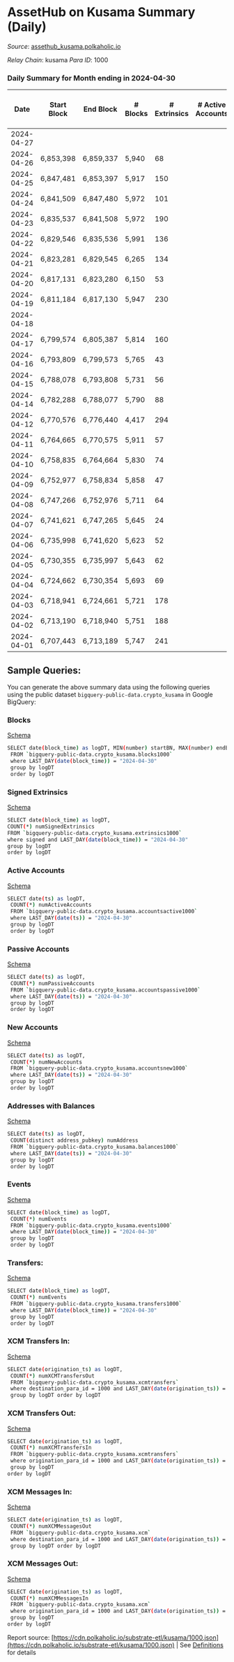 # AssetHub on Kusama Summary (Daily)

_Source_: [assethub_kusama.polkaholic.io](https://assethub_kusama.polkaholic.io)

*Relay Chain*: kusama
*Para ID*: 1000



### Daily Summary for Month ending in 2024-04-30


| Date    | Start Block | End Block | # Blocks | # Extrinsics | # Active Accounts | # Passive Accounts | # New Accounts | # Addresses | # Events  | # Transfers ($USD) | # XCM Transfers In ($USD) | # XCM Transfers Out ($USD) | # XCM In | # XCM Out | Issues |
|---------|-------------|-----------|----------|--------------|-------------------|--------------------|----------------|-------------|-----------|--------------------|---------------------------|----------------------------|----------|-----------|--------|
| 2024-04-27 |  |  |  |  |  |  |  |  |  |   |   |   |  |  |  |
| 2024-04-26 | 6,853,398 | 6,859,337 | 5,940 | 68 |  |  |  |  | 13,512 | 1,155  |   |   |  |  |  |
| 2024-04-25 | 6,847,481 | 6,853,397 | 5,917 | 150 |  |  |  | 66,024 | 17,057 | 2,280  |   |   |  |  |  |
| 2024-04-24 | 6,841,509 | 6,847,480 | 5,972 | 101 |  |  |  | 66,016 | 14,790 | 1,959  |   |   |  |  |  |
| 2024-04-23 | 6,835,537 | 6,841,508 | 5,972 | 190 |  |  |  | 66,008 | 15,744 | 2,564  |   |   |  |  |  |
| 2024-04-22 | 6,829,546 | 6,835,536 | 5,991 | 136 |  |  |  |  | 15,369 | 2,409  |   |   |  |  |  |
| 2024-04-21 | 6,823,281 | 6,829,545 | 6,265 | 134 |  |  |  | 65,993 | 15,924 | 2,688  |   |   |  |  |  |
| 2024-04-20 | 6,817,131 | 6,823,280 | 6,150 | 53 |  |  |  | 65,984 | 13,779 | 1,135 ($0.05) |   |   |  |  |  |
| 2024-04-19 | 6,811,184 | 6,817,130 | 5,947 | 230 |  |  |  | 65,981 | 16,580 | 3,214  |   |   |  |  |  |
| 2024-04-18 |  |  |  |  |  |  |  | 65,953 |  |   |   |   |  |  |  |
| 2024-04-17 | 6,799,574 | 6,805,387 | 5,814 | 160 |  |  |  | 65,938 | 14,965 | 2,441  |   |   |  |  |  |
| 2024-04-16 | 6,793,809 | 6,799,573 | 5,765 | 43 |  |  |  | 65,913 | 12,884 | 929  |   |   |  |  |  |
| 2024-04-15 | 6,788,078 | 6,793,808 | 5,731 | 56 |  |  |  | 65,909 | 13,146 | 1,170  |   |   |  |  |  |
| 2024-04-14 | 6,782,288 | 6,788,077 | 5,790 | 88 |  |  |  | 65,906 | 14,138 | 1,822  |   |   |  |  |  |
| 2024-04-12 | 6,770,576 | 6,776,440 | 4,417 | 294 |  |  |  |  | 12,207 | 1,581  |   |   |  |  |  |
| 2024-04-11 | 6,764,665 | 6,770,575 | 5,911 | 57 |  |  |  | 65,680 | 13,381 | 1,168  |   |   |  |  |  |
| 2024-04-10 | 6,758,835 | 6,764,664 | 5,830 | 74 |  |  |  | 65,677 | 13,754 | 1,594  |   |   |  |  |  |
| 2024-04-09 | 6,752,977 | 6,758,834 | 5,858 | 47 |  |  |  | 65,672 | 13,007 | 922  |   |   |  |  |  |
| 2024-04-08 | 6,747,266 | 6,752,976 | 5,711 | 64 |  |  |  | 65,668 | 13,849 | 1,454 (-) |   |   |  |  |  |
| 2024-04-07 | 6,741,621 | 6,747,265 | 5,645 | 24 |  |  |  | 65,666 | 12,081 | 620  |   |   |  |  |  |
| 2024-04-06 | 6,735,998 | 6,741,620 | 5,623 | 52 |  |  |  | 65,661 | 12,517 | 829  |   |   |  |  |  |
| 2024-04-05 | 6,730,355 | 6,735,997 | 5,643 | 62 |  |  |  | 65,658 | 13,045 | 1,222  |   |   |  |  |  |
| 2024-04-04 | 6,724,662 | 6,730,354 | 5,693 | 69 |  |  |  | 65,652 | 13,289 | 1,380  |   |   |  |  |  |
| 2024-04-03 | 6,718,941 | 6,724,661 | 5,721 | 178 |  |  |  | 65,647 | 15,098 | 2,436  |   |   |  |  |  |
| 2024-04-02 | 6,713,190 | 6,718,940 | 5,751 | 188 |  |  |  | 65,644 | 15,686 | 2,903  |   |   |  |  |  |
| 2024-04-01 | 6,707,443 | 6,713,189 | 5,747 | 241 |  |  |  | 65,628 | 16,788 | 3,425  |   |   |  |  |  |

## Sample Queries:
You can generate the above summary data using the following queries using the public dataset `bigquery-public-data.crypto_kusama` in Google BigQuery:


### Blocks 

[Schema](https://github.com/colorfulnotion/substrate-etl/blob/main/schema/blocks.json)

```bash
SELECT date(block_time) as logDT, MIN(number) startBN, MAX(number) endBN, COUNT(*) numBlocks 
 FROM `bigquery-public-data.crypto_kusama.blocks1000`  
 where LAST_DAY(date(block_time)) = "2024-04-30" 
 group by logDT 
 order by logDT
```

### Signed Extrinsics 

[Schema](https://github.com/colorfulnotion/substrate-etl/blob/main/schema/extrinsics.json)

```bash
SELECT date(block_time) as logDT, 
COUNT(*) numSignedExtrinsics 
FROM `bigquery-public-data.crypto_kusama.extrinsics1000`  
where signed and LAST_DAY(date(block_time)) = "2024-04-30" 
group by logDT 
order by logDT
```

### Active Accounts 

[Schema](https://github.com/colorfulnotion/substrate-etl/blob/main/schema/accountsactive.json)

```bash
SELECT date(ts) as logDT, 
 COUNT(*) numActiveAccounts 
 FROM `bigquery-public-data.crypto_kusama.accountsactive1000` 
 where LAST_DAY(date(ts)) = "2024-04-30" 
 group by logDT 
 order by logDT
```

### Passive Accounts 

[Schema](https://github.com/colorfulnotion/substrate-etl/blob/main/schema/accountspassive.json)

```bash
SELECT date(ts) as logDT, 
 COUNT(*) numPassiveAccounts 
 FROM `bigquery-public-data.crypto_kusama.accountspassive1000` 
 where LAST_DAY(date(ts)) = "2024-04-30" 
 group by logDT 
 order by logDT
```

### New Accounts 

[Schema](https://github.com/colorfulnotion/substrate-etl/blob/main/schema/accountsnew.json)

```bash
SELECT date(ts) as logDT, 
 COUNT(*) numNewAccounts 
 FROM `bigquery-public-data.crypto_kusama.accountsnew1000` 
 where LAST_DAY(date(ts)) = "2024-04-30" 
 group by logDT
 order by logDT
```

### Addresses with Balances 

[Schema](https://github.com/colorfulnotion/substrate-etl/blob/main/schema/balances.json)

```bash
SELECT date(ts) as logDT,
 COUNT(distinct address_pubkey) numAddress 
 FROM `bigquery-public-data.crypto_kusama.balances1000` 
 where LAST_DAY(date(ts)) = "2024-04-30" 
 group by logDT 
 order by logDT
```

### Events 

[Schema](https://github.com/colorfulnotion/substrate-etl/blob/main/schema/events.json)

```bash
SELECT date(block_time) as logDT, 
 COUNT(*) numEvents 
 FROM `bigquery-public-data.crypto_kusama.events1000` 
 where LAST_DAY(date(block_time)) = "2024-04-30" 
 group by logDT 
 order by logDT
```

### Transfers:

[Schema](https://github.com/colorfulnotion/substrate-etl/blob/main/schema/transfers.json)

```bash
SELECT date(block_time) as logDT, 
 COUNT(*) numEvents 
 FROM `bigquery-public-data.crypto_kusama.transfers1000` 
 where LAST_DAY(date(block_time)) = "2024-04-30" 
 group by logDT 
 order by logDT
```

### XCM Transfers In: 

[Schema](https://github.com/colorfulnotion/substrate-etl/blob/main/schema/xcmtransfers.json)

```bash
SELECT date(origination_ts) as logDT, 
 COUNT(*) numXCMTransfersOut 
 FROM `bigquery-public-data.crypto_kusama.xcmtransfers` 
 where destination_para_id = 1000 and LAST_DAY(date(origination_ts)) = "2024-04-30" 
 group by logDT order by logDT
```

### XCM Transfers Out: 

[Schema](https://github.com/colorfulnotion/substrate-etl/blob/main/schema/xcmtransfers.json)

```bash
SELECT date(origination_ts) as logDT, 
 COUNT(*) numXCMTransfersIn 
 FROM `bigquery-public-data.crypto_kusama.xcmtransfers` 
 where origination_para_id = 1000 and LAST_DAY(date(origination_ts)) = "2024-04-30" 
 group by logDT 
order by logDT
```

### XCM Messages In: 

[Schema](https://github.com/colorfulnotion/substrate-etl/blob/main/schema/xcm.json)

```bash
SELECT date(origination_ts) as logDT, 
 COUNT(*) numXCMMessagesOut 
 FROM `bigquery-public-data.crypto_kusama.xcm` 
 where destination_para_id = 1000 and LAST_DAY(date(origination_ts)) = "2024-04-30" 
 group by logDT order by logDT
```

### XCM Messages Out: 

[Schema](https://github.com/colorfulnotion/substrate-etl/blob/main/schema/xcm.json)

```bash
SELECT date(origination_ts) as logDT, 
 COUNT(*) numXCMMessagesIn 
 FROM `bigquery-public-data.crypto_kusama.xcm` 
 where origination_para_id = 1000 and LAST_DAY(date(origination_ts)) = "2024-04-30" 
 group by logDT 
order by logDT
```


Report source: [https://cdn.polkaholic.io/substrate-etl/kusama/1000.json](https://cdn.polkaholic.io/substrate-etl/kusama/1000.json) | See [Definitions](/DEFINITIONS.md) for details
